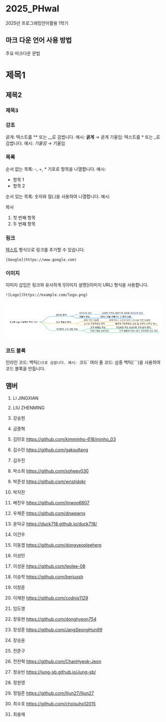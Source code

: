 # 2025_PHwal
2025년 프로그래밍언어활용 1학기 
## 마크 다운 언어 사용 방법 
주요 마크다운 문법

# 제목1
## 제목2
### 제목3

### 강조
굵게: 텍스트를 ** 또는 __로 감쌉니다.
예시: **굵게** → 굵게
기울임: 텍스트를 * 또는 _로 감쌉니다.
예시: *기울임* → 기울임

### 목록
순서 없는 목록: -, +, * 기호로 항목을 나열합니다.
예시:
- 항목 1
- 항목 2

순서 있는 목록: 숫자와 점(.)을 사용하여 나열합니다.
예시:

복사
1. 첫 번째 항목
2. 두 번째 항목

### 링크
[텍스트](URL) 형식으로 링크를 추가할 수 있습니다.
```
[Google](https://www.google.com)
```

### 이미지
이미지 삽입은 링크와 유사하게 ![이미지 설명](이미지 URL) 형식을 사용합니다.
```
![Logo](https://example.com/logo.png)
```

![스크린샷](image/1.png)

### 코드 블록

인라인 코드: 백틱(`)으로 감쌉니다.
예시: `코드`
여러 줄 코드: 삼중 백틱(```)을 사용하여 코드 블록을 만듭니다.

## 맴버
1. LI JINGXIAN
2. LIU ZHENMING
3. 강승현
4. 금종혁
5. 김민호 https://github.com/kimminho-618/minho_03
6. 김수민 https://github.com/gaksultang


7. 김우진
8. 박소희 https://github.com/soheev030
9. 박준성 https://github.com/wnstjdqkr


10. 박지찬
11. 배진우 https://github.com/jinwoo6607


12. 우제준 https://github.com/dnwpwns

13. 윤덕규 https://duck718.github.io/duck718/


14. 이건우
15. 이동엽  https://github.com/dongyeopleehere  
16. 이성민
17. 이성윤 https://github.com/leolee-08
18. 이승학 https://github.com/beriussh  
19. 이창훈
20. 이채원 https://github.com/codnjs1129


21. 임도영
22. 장동현 https://github.com/donghyeon754


23. 장성훈 https://github.com/JangSeongHun99

24. 장승윤
25. 전준구
26. 전찬혁 https://github.com/ChanHyeok-Jeon


27. 정승빈 https://jung-sb.github.io/Jung-sb/
28. 정원영
29. 정일준 https://github.com/lljun27/lljun27
30. 최수호 https://github.com/choisuho12015
31. 최용제
